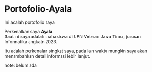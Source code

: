 # Portofolio-Ayala
Ini adalah portofolio saya

Perkenalkan saya **Ayala**.<br>
Saat ini saya adalah mahasiswa di UPN Veteran Jawa Timur, jurusan Informatika angkatn 2023.<br>

Itu adalah perkenalan singkat saya, pada lain waktu mungkin saya akan menambahkan detail informasi lebih lanjut.<br>

note: belum ada
